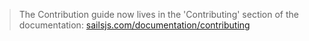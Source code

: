 > The Contribution guide now lives in the 'Contributing' section of the documentation: [sailsjs.com/documentation/contributing](http://sailsjs.com/documentation/contributing)
